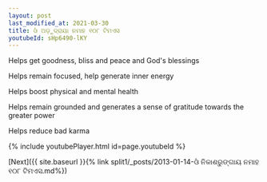 ```yaml
---
layout: post
last_modified_at: 2021-03-30
title: ଓଁ ଅଡ଼ୁଦ୍ରାୟା ନମାହ ୧୦୮ ଟିମଏସ
youtubeId: sHp6490-lKY
---
```

 
 
Helps get goodness, bliss and peace and God's blessings
 
Helps remain focused, help generate inner energy 
 
Helps boost physical and mental health 
 
Helps remain grounded and generates a sense of gratitude towards the greater power 
 
Helps reduce bad karma
 
 
 
 


{% include youtubePlayer.html id=page.youtubeId %}
 
[Next]({{ site.baseurl }}{% link  split1/_posts/2013-01-14-ଓଁ ନିକାଶରୁଙ୍ଗାୟ ନମାହ ୧୦୮ ଟିମଏସ.md%})
 
